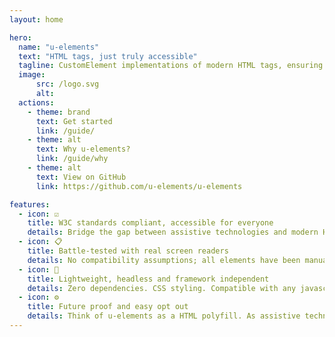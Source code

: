 ```yaml
---
layout: home

hero:
  name: "u-elements"
  text: "HTML tags, just truly accessible"
  tagline: CustomElement implementations of modern HTML tags, ensuring outstanding accessibility.
  image:
      src: /logo.svg
      alt: 
  actions:
    - theme: brand
      text: Get started
      link: /guide/
    - theme: alt
      text: Why u-elements?
      link: /guide/why
    - theme: alt
      text: View on GitHub
      link: https://github.com/u-elements/u-elements

features:
  - icon: ☑️
    title: W3C standards compliant, accessible for everyone
    details: Bridge the gap between assistive technologies and modern HTML tags, while still being able to use MDN et al. as documentation.
  - icon: 📋
    title: Battle-tested with real screen readers
    details: No compatibility assumptions; all elements have been manually tested across all major screen readers, browsers and devices.
  - icon: 🪽
    title: Lightweight, headless and framework independent
    details: Zero dependencies. CSS styling. Compatible with any javascript framework, without, or even markdown - just like HTML.
  - icon: ⚙️
    title: Future proof and easy opt out
    details: Think of u-elements as a HTML polyfill. As assistive technologies catch up, simply remove a "u-", and you're back on native HTML.
---
```

<script setup>
import { data } from './filesize.data.ts'

// Let page render first
if (typeof document !== 'undefined') setTimeout(() =>
  document.querySelectorAll('[data-bytes]').forEach((el) => {
    el.textContent = data[el.getAttribute('data-bytes')]
  })
)
</script>

<!--Polyfill-->
<!-- Drop in replacements for modern HTML tags that . By seamlessly integrating CustomElements, we Bridging the gap between assistive technologies, making your web applications inclusive and user-friendly. -->
<!-- ,  testing to seamlessly replace HTML elements with their accessible counterparts. With u-elements, you can be confident in delivering a web experience that is both robust and inclusive. -->
<!-- in into any project, regardless of the framework in use. Developers will appreciate the added convenience of VSCode autocomplete, inline documentation, and TypeScript definitions for popular frameworks like React, Solid, Svelte, Vue, and Qwik. So you can use them with a framework, without one, or even directly in a markdown file. These components will work regardless of your project's architecture. regardless of your project's architecture -->
<!--
Drop in CustomElements enhancing accessibility of HTML elements. Because assistive technology does not fully understand the new and shiny HTML tags yet. Briding the gap.
- icon: 🛠️
    title: Battletested
    details: U-elements empowers developers to effortlessly replace HTML elements with their accessible counterparts, ensuring a truly inclusive web experience.
  - icon: 🛠️
    title: Framework independent
    details: As u-elements is buildt using Custom Elements, they can be used with any framework or even without. You can easily incorporate u-elements into your current projects without having to rewrite the existing codebases. But wait there is more; u-elements also comes with vscode autocomplete and inline documentation, as well as and typescript definitions for the frameworks React, Solid, Svelte, Vue and Qwik.
  - icon: 🛠️
    title: W3C standards compliant
    details: U-elements empowers developers to effortlessly replace HTML elements with their accessible counterparts, ensuring a truly inclusive web experience. W3C standards compatible and truly accessible. Also exports compliant HTMLElement Javascript DOM interfaces.
  - icon: 🛠️
    title: Future-proof
    details: u-elements is a self destructing, in the sense that it will gradually not be needed, along with assistive technology increasing support for the new HTML Elements.
  - icon: 🛠️
    title: Easy opt in and opt out
    details: By prioritizing W3C standards compatibility, our project not only facilitates smooth integration but also guarantees a reliable and future-proof solution. Want to start using u-elements? Just add a "u-" to your element names. Want to stop using u-elements? Find and replace "u-" with "" and you're done!
  - icon: 🛠️
    title: Lightweight, simple, performant
    details: Only <span data-bytes="gzip"></span> (minified and compressed)
-->